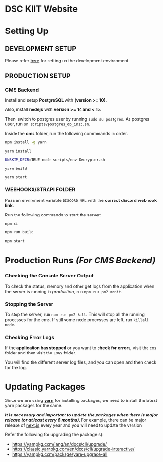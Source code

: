 # DSC KIIT Website

# Setting Up

## DEVELOPMENT SETUP

Please refer [here](./CONTRIBUTING.md) for setting up the development environment.

## PRODUCTION SETUP

### CMS Backend

Install and setup **PostgreSQL** with **(version >= 10)**.

Also, install **nodejs** with **version >= 14 and < 15**.

Then, switch to postgres user by running `sudo su postgres`.
As postgres user, run `sh scripts/postgres_db_init.sh`.

Inside the **cms** folder, run the following commmands in order.

```sh
npm install -g yarn

yarn install

UNSKIP_DECR=TRUE node scripts/env-Decrypter.sh

yarn build

yarn start
```

### WEBHOOKS/STRAPI FOLDER

Pass an enviroment variable `DISCORD URL` with the **correct discord webhook link**.

Run the following commands to start the server:

```sh
npm ci

npm run build

npm start
```

# Production Runs _(For CMS Backend)_

### Checking the Console Server Output

To check the status, memory and other get logs from the application when the server is running in _production_, run `npm run pm2 monit`.

### Stopping the Server

To stop the server, run `npm run pm2 kill`. This will stop all the running processes for the cms.
If still some node processes are left, run `killall node`.

### Checking Error Logs

If the **application has stopped** or you want to **check for errors**, visit the `cms` folder and then visit the `LOGS` folder.

You will find the different server log files, and you can open and then check for the log.

# Updating Packages

Since we are using [**yarn**](https://yarnpkg.com/) for installing packages, we need to install the latest yarn packages for the same.

**_It is necessary and important to update the packages when there is major release (or at least every 6 months)_.**
For example, there can be major release of [next.js](https://github.com/vercel/next.js/releases) every year and you will need to update the version

Refer the following for upgrading the package(s):

-   https://yarnpkg.com/lang/en/docs/cli/upgrade/
-   https://classic.yarnpkg.com/en/docs/cli/upgrade-interactive/
-   https://yarnpkg.com/package/yarn-upgrade-all
